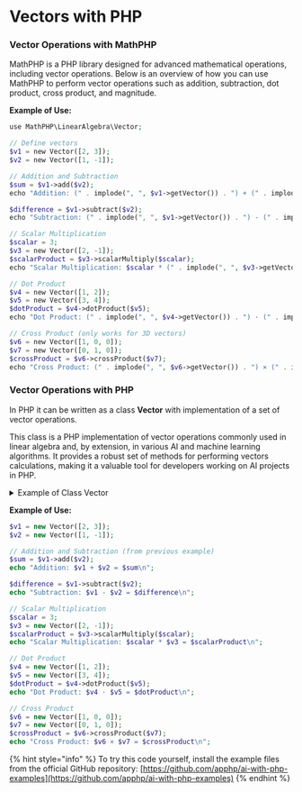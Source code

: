 # Vectors with PHP

### Vector Operations with MathPHP

MathPHP is a PHP library designed for advanced mathematical operations, including vector operations. Below is an overview of how you can use MathPHP to perform vector operations such as addition, subtraction, dot product, cross product, and magnitude.

**Example of Use:**

```php
use MathPHP\LinearAlgebra\Vector;

// Define vectors
$v1 = new Vector([2, 3]);
$v2 = new Vector([1, -1]);

// Addition and Subtraction
$sum = $v1->add($v2);
echo "Addition: (" . implode(", ", $v1->getVector()) . ") + (" . implode(", ", $v2->getVector()) . ") = (" . implode(", ", $sum->getVector()) . ")\n";

$difference = $v1->subtract($v2);
echo "Subtraction: (" . implode(", ", $v1->getVector()) . ") - (" . implode(", ", $v2->getVector()) . ") = (" . implode(", ", $difference->getVector()) . ")\n";

// Scalar Multiplication
$scalar = 3;
$v3 = new Vector([2, -1]);
$scalarProduct = $v3->scalarMultiply($scalar);
echo "Scalar Multiplication: $scalar * (" . implode(", ", $v3->getVector()) . ") = (" . implode(", ", $scalarProduct->getVector()) . ")\n";

// Dot Product
$v4 = new Vector([1, 2]);
$v5 = new Vector([3, 4]);
$dotProduct = $v4->dotProduct($v5);
echo "Dot Product: (" . implode(", ", $v4->getVector()) . ") · (" . implode(", ", $v5->getVector()) . ") = $dotProduct\n";

// Cross Product (only works for 3D vectors)
$v6 = new Vector([1, 0, 0]);
$v7 = new Vector([0, 1, 0]);
$crossProduct = $v6->crossProduct($v7);
echo "Cross Product: (" . implode(", ", $v6->getVector()) . ") × (" . implode(", ", $v7->getVector()) . ") = (" . implode(", ", $crossProduct->getVector()) . ")\n";

```

### Vector Operations with PHP

In PHP  it can be written as a class **Vector** with implementation of a set of vector operations.

This class is a PHP implementation of vector operations commonly used in linear algebra and, by extension, in various AI and machine learning algorithms. It provides a robust set of methods for performing vectors calculations, making it a valuable tool for developers working on AI projects in PHP.

<details>

<summary>Example of Class Vector</summary>

```php
class Vector {
    private $components;

    public function __construct(array $components) {
        $this->components = $components;
    }

    public function add(Vector $other): Vector {
        if (count($this->components) !== count($other->components)) {
            throw new Exception("Vectors must have the same dimension for addition.");
        }

        $result = array_map(function($a, $b) {
            return $a + $b;
        }, $this->components, $other->components);

        return new Vector($result);
    }

    public function subtract(Vector $other): Vector {
        if (count($this->components) !== count($other->components)) {
            throw new Exception("Vectors must have the same dimension for subtraction.");
        }

        $result = array_map(function($a, $b) {
            return $a - $b;
        }, $this->components, $other->components);

        return new Vector($result);
    }

    public function scalarMultiply($scalar): Vector {
        $result = array_map(function($a) use ($scalar) {
            return $a * $scalar;
        }, $this->components);

        return new Vector($result);
    }

    public function dotProduct(Vector $other): float {
        if (count($this->components) !== count($other->components)) {
            throw new Exception("Vectors must have the same dimension for dot product.");
        }

        return array_sum(array_map(function($a, $b) {
            return $a * $b;
        }, $this->components, $other->components));
    }

    public function crossProduct(Vector $other): Vector {
        if (count($this->components) !== 3 || count($other->components) !== 3) {
            throw new Exception("Cross product is only defined for 3D vectors.");
        }

        $result = [
            $this->components[1] * $other->components[2] - $this->components[2] * $other->components[1],
            $this->components[2] * $other->components[0] - $this->components[0] * $other->components[2],
            $this->components[0] * $other->components[1] - $this->components[1] * $other->components[0]
        ];

        return new Vector($result);
    }

    public function __toString(): string {
        return '[' . implode(', ', $this->components) . ']';
    }
}
```

</details>

**Example of Use:**

```php
$v1 = new Vector([2, 3]);
$v2 = new Vector([1, -1]);

// Addition and Subtraction (from previous example)
$sum = $v1->add($v2);
echo "Addition: $v1 + $v2 = $sum\n";

$difference = $v1->subtract($v2);
echo "Subtraction: $v1 - $v2 = $difference\n";

// Scalar Multiplication
$scalar = 3;
$v3 = new Vector([2, -1]);
$scalarProduct = $v3->scalarMultiply($scalar);
echo "Scalar Multiplication: $scalar * $v3 = $scalarProduct\n";

// Dot Product
$v4 = new Vector([1, 2]);
$v5 = new Vector([3, 4]);
$dotProduct = $v4->dotProduct($v5);
echo "Dot Product: $v4 · $v5 = $dotProduct\n";

// Cross Product
$v6 = new Vector([1, 0, 0]);
$v7 = new Vector([0, 1, 0]);
$crossProduct = $v6->crossProduct($v7);
echo "Cross Product: $v6 × $v7 = $crossProduct\n";
```

{% hint style="info" %}
To try this code yourself, install the example files from the official GitHub repository: [https://github.com/apphp/ai-with-php-examples](https://github.com/apphp/ai-with-php-examples)
{% endhint %}
